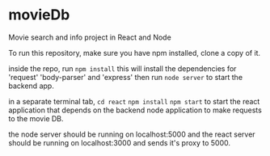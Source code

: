 # movieDb
Movie search and info project in React and Node

To run this repository, make sure you have npm installed, clone a copy of it.

inside the repo, run
```npm install```
this will install the dependencies for 'request' 'body-parser' and 'express'
then run ```node server``` to start the backend app.

in a separate terminal tab,
```cd react```
```npm install```
```npm start```
to start the react application that depends on the backend node application to make requests to the movie DB.

the node server should be running on localhost:5000 and the react server should be running on localhost:3000 and sends it's proxy to 5000.
